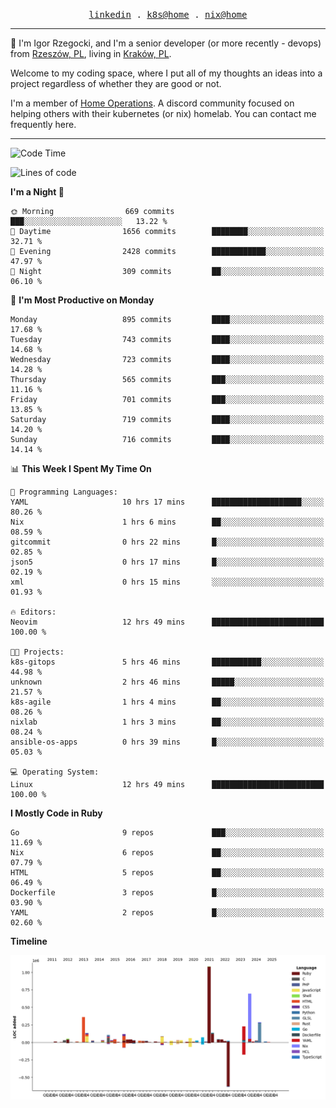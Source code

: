 <p align="center">
  <samp>
    <a href="https://www.linkedin.com/in/ajgon">linkedin</a> .
    <a href="https://github.com/deedee-ops/k8s-gitops">k8s@home</a> .
    <a href="https://github.com/deedee-ops/nixlab">nix@home</a>
  </samp>
</p>

----------------------------------------------------------------

:wave: I'm Igor Rzegocki, and I'm a senior developer (or more recently - devops) from [Rzeszów, PL](https://en.wikipedia.org/wiki/Rzesz%C3%B3w), living in [Kraków, PL](https://en.wikipedia.org/wiki/Krak%C3%B3w).

Welcome to my coding space, where I put all of my thoughts an ideas into a project regardless of whether they are good or not.

I'm a member of [Home Operations](https://discord.gg/home-operations). A discord community focused on helping others with their kubernetes (or nix) homelab. You can contact me frequently here.

----------------------------------------------------------------

<!--START_SECTION:waka-->
![Code Time](http://img.shields.io/badge/Code%20Time-468%20hrs%2049%20mins-blue)

![Lines of code](https://img.shields.io/badge/From%20Hello%20World%20I%27ve%20Written-4.1%20million%20lines%20of%20code-blue)

**I'm a Night 🦉** 

```text
🌞 Morning                669 commits         ███░░░░░░░░░░░░░░░░░░░░░░   13.22 % 
🌆 Daytime                1656 commits        ████████░░░░░░░░░░░░░░░░░   32.71 % 
🌃 Evening                2428 commits        ████████████░░░░░░░░░░░░░   47.97 % 
🌙 Night                  309 commits         ██░░░░░░░░░░░░░░░░░░░░░░░   06.10 % 
```
📅 **I'm Most Productive on Monday** 

```text
Monday                   895 commits         ████░░░░░░░░░░░░░░░░░░░░░   17.68 % 
Tuesday                  743 commits         ████░░░░░░░░░░░░░░░░░░░░░   14.68 % 
Wednesday                723 commits         ████░░░░░░░░░░░░░░░░░░░░░   14.28 % 
Thursday                 565 commits         ███░░░░░░░░░░░░░░░░░░░░░░   11.16 % 
Friday                   701 commits         ███░░░░░░░░░░░░░░░░░░░░░░   13.85 % 
Saturday                 719 commits         ████░░░░░░░░░░░░░░░░░░░░░   14.20 % 
Sunday                   716 commits         ████░░░░░░░░░░░░░░░░░░░░░   14.14 % 
```


📊 **This Week I Spent My Time On** 

```text
💬 Programming Languages: 
YAML                     10 hrs 17 mins      ████████████████████░░░░░   80.26 % 
Nix                      1 hrs 6 mins        ██░░░░░░░░░░░░░░░░░░░░░░░   08.59 % 
gitcommit                0 hrs 22 mins       █░░░░░░░░░░░░░░░░░░░░░░░░   02.85 % 
json5                    0 hrs 17 mins       █░░░░░░░░░░░░░░░░░░░░░░░░   02.19 % 
xml                      0 hrs 15 mins       ░░░░░░░░░░░░░░░░░░░░░░░░░   01.93 % 

🔥 Editors: 
Neovim                   12 hrs 49 mins      █████████████████████████   100.00 % 

🐱‍💻 Projects: 
k8s-gitops               5 hrs 46 mins       ███████████░░░░░░░░░░░░░░   44.98 % 
unknown                  2 hrs 46 mins       █████░░░░░░░░░░░░░░░░░░░░   21.57 % 
k8s-agile                1 hrs 4 mins        ██░░░░░░░░░░░░░░░░░░░░░░░   08.26 % 
nixlab                   1 hrs 3 mins        ██░░░░░░░░░░░░░░░░░░░░░░░   08.24 % 
ansible-os-apps          0 hrs 39 mins       █░░░░░░░░░░░░░░░░░░░░░░░░   05.03 % 

💻 Operating System: 
Linux                    12 hrs 49 mins      █████████████████████████   100.00 % 
```

**I Mostly Code in Ruby** 

```text
Go                       9 repos             ███░░░░░░░░░░░░░░░░░░░░░░   11.69 % 
Nix                      6 repos             ██░░░░░░░░░░░░░░░░░░░░░░░   07.79 % 
HTML                     5 repos             ██░░░░░░░░░░░░░░░░░░░░░░░   06.49 % 
Dockerfile               3 repos             █░░░░░░░░░░░░░░░░░░░░░░░░   03.90 % 
YAML                     2 repos             █░░░░░░░░░░░░░░░░░░░░░░░░   02.60 % 
```



**Timeline**

![Lines of Code chart](https://raw.githubusercontent.com/ajgon/ajgon/master/assets/bar_graph.png)


<!--END_SECTION:waka-->
